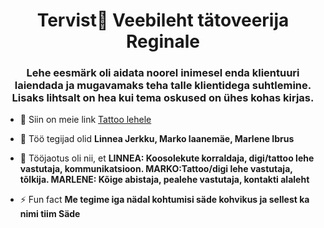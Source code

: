 <h1 align="center">Tervist👋 Veebileht tätoveerija Reginale</h1>
<h3 align="center">Lehe eesmärk oli aidata noorel inimesel enda klientuuri laiendada ja mugavamaks teha talle klientidega suhtlemine. Lisaks lihtsalt on hea kui tema oskused on ühes kohas kirjas.</h3>

- 🔭 Siin on meie link [Tattoo lehele](https://github.com/marko4539/veebileht.git)

- 👯 Töö tegijad olid **Linnea Jerkku, Marko laanemäe, Marlene Ibrus**

- 🤝 Tööjaotus oli nii, et **LINNEA: Koosolekute korraldaja, digi/tattoo lehe vastutaja, kommunikatsioon. MARKO:Tattoo/digi lehe vastutaja, tõlkija. MARLENE: Kõige abistaja, pealehe vastutaja, kontakti alaleht**

- ⚡ Fun fact **Me tegime iga nädal kohtumisi säde kohvikus ja sellest ka nimi tiim Säde**

